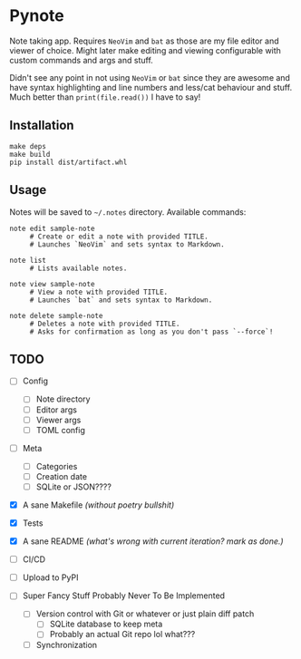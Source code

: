 # Pynote

Note taking app.
Requires `NeoVim` and `bat` as those are my file editor and viewer of choice.
Might later make editing and viewing configurable with custom commands and args and stuff.

Didn't see any point in not using `NeoVim` or `bat` since they are awesome
and have syntax highlighting and line numbers and less/cat behaviour and stuff.
Much better than `print(file.read())` I have to say!

## Installation

```
make deps
make build
pip install dist/artifact.whl
```

## Usage

Notes will be saved to `~/.notes` directory. Available commands:

```
note edit sample-note
     # Create or edit a note with provided TITLE.
     # Launches `NeoVim` and sets syntax to Markdown.

note list
     # Lists available notes.

note view sample-note
     # View a note with provided TITLE.
     # Launches `bat` and sets syntax to Markdown.

note delete sample-note
     # Deletes a note with provided TITLE.
     # Asks for confirmation as long as you don't pass `--force`!
```

## TODO

- [ ] Config
  - [ ] Note directory
  - [ ] Editor args
  - [ ] Viewer args
  - [ ] TOML config

- [ ] Meta
  - [ ] Categories
  - [ ] Creation date
  - [ ] SQLite or JSON????

- [x] A sane Makefile _(without poetry bullshit)_
- [x] Tests
- [x] A sane README _(what's wrong with current iteration? mark as done.)_
- [ ] CI/CD
- [ ] Upload to PyPI

- [ ] Super Fancy Stuff Probably Never To Be Implemented
  - [ ] Version control with Git or whatever or just plain diff patch
    - [ ] SQLite database to keep meta
    - [ ] Probably an actual Git repo lol what???
  - [ ] Synchronization
